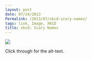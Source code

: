 ```yaml
---
layout: post
date: 07/24/2013
Permalink: /2013/07/xkcd-scary-names/
tags: link, Image, XKCD
title: xkcd: Scary Names
---
```


<a href="http://xkcd.com/1242/"><img src="http://imgs.xkcd.com/comics/scary_names.png"/></a><br/>

<p>Click through for the alt-text.</p>